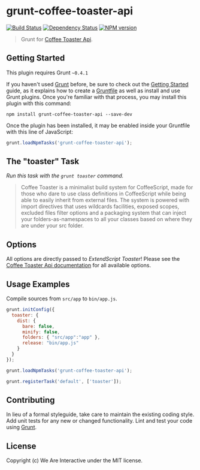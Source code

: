 # grunt-coffee-toaster-api

[![Build Status](https://travis-ci.org/weareinteractive/grunt-coffee-toaster-api.png?branch=master)](https://travis-ci.org/weareinteractive/grunt-coffee-toaster-api)
[![Dependency Status](https://gemnasium.com/weareinteractive/grunt-coffee-toaster-api.png)](https://gemnasium.com/weareinteractive/grunt-coffee-toaster-api)
[![NPM version](https://badge.fury.io/js/grunt-coffee-toaster-api.png)](http://badge.fury.io/js/grunt-coffee-toaster-api)

> Grunt for [Coffee Toaster Api](https://github.com/weareinteractive/node-coffee-toaster-api).

## Getting Started

This plugin requires Grunt `~0.4.1`

If you haven't used [Grunt](http://gruntjs.com/) before, be sure to check out the [Getting Started](http://gruntjs.com/getting-started) guide, as it explains how to create a [Gruntfile](http://gruntjs.com/sample-gruntfile) as well as install and use Grunt plugins. Once you're familiar with that process, you may install this plugin with this command:

```shell
npm install grunt-coffee-toaster-api --save-dev
```

Once the plugin has been installed, it may be enabled inside your Gruntfile with this line of JavaScript:

```js
grunt.loadNpmTasks('grunt-coffee-toaster-api');
```

## The "toaster" Task

*Run this task with the `grunt toaster` command.*

> Coffee Toaster is a minimalist build system for CoffeeScript, made for those who dare to use class definitions in CoffeeScript while being able to easily inherit from external files. The system is powered with import directives that uses wildcards facilities, exposed scopes, excluded files filter options and a packaging system that can inject your folders-as-namespaces to all your classes based on where they are under your src folder.

## Options

All options are directly passed to *ExtendScript Toaster*!
Please see the [Coffee Toaster Api documentation](https://github.com/weareinteractive/node-coffee-toaster-api) for all available options.

## Usage Examples

Compile sources from `src/app` to `bin/app.js`.

```javascript
grunt.initConfig({
  toaster: {
    dist: {
      bare: false,
      minify: false,
      folders: { "src/app":"app" },
      release: "bin/app.js"
    }
  }
});

grunt.loadNpmTasks('grunt-coffee-toaster-api');

grunt.registerTask('default', ['toaster']);
```

## Contributing
In lieu of a formal styleguide, take care to maintain the existing coding style. Add unit tests for any new or changed functionality. Lint and test your code using [Grunt](http://gruntjs.com/).

## License
Copyright (c) We Are Interactive under the MIT license.